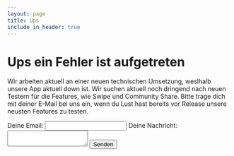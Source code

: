 ```yaml
---
layout: page
title: Ups
include_in_header: true
---
```



# Ups ein Fehler ist aufgetreten
Wir arbeiten aktuell an einer neuen technischen Umsetzung, weslhalb unsere App aktuell down ist. Wir suchen aktuell noch dringend nach neuen Testern für die Features, wie Swipe und Community Share. Bitte trage dich mit deiner E-Mail bei uns ein, wenn du Lust hast bereits vor Release unsere neusten Features zu testen. 
<br>

<form
  action="https://formspree.io/f/mgepyygb"
  method="POST"
>
  <label>
    Deine Email:
    <input type="text" name="_replyto">
  </label>
  <label>
    Deine Nachricht:
    <textarea name="message"></textarea>
  </label>
  <button type="submit">Senden</button>
  </form>




